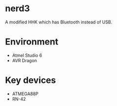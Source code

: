 nerd3
=====

A modified HHK which has Bluetooth instead of USB.


# Environment

- Atmel Studio 6
- AVR Dragon


# Key devices

- ATMEGA88P
- RN-42

